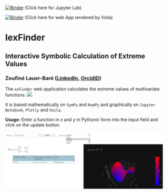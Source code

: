 [![Binder](https://mybinder.org/badge_logo.svg)](https://mybinder.org/v2/gh/zolabar/IexFinder/HEAD) (Click here for Jupyter Lab)

[![Binder](https://mybinder.org/badge_logo.svg)](https://mybinder.org/v2/gh/zolabar/IexFinder/main?urlpath=voila%2Frender%2F/IexFinder_voila.ipynb) (Click here for web App rendered by Voila)



# IexFinder
## Interactive Symbolic Calculation of Extreme Values
### Zoufiné Lauer-Baré ([LinkedIn](https://www.linkedin.com/in/zoufine-lauer-bare-14677a77), [OrcidID](https://orcid.org/0000-0002-7083-6909))

The ```exFinder``` web application calculates the extreme values of multivariate functions: 
<img src="https://render.githubusercontent.com/render/math?math=f:\mathbb{R}^2\to\mathbb{R}">

It is based mathematically on ```SymPy``` and ```NumPy``` and graphically on ```Jupyter Notebook```, ```Plotly``` and ```Voila```.


**Usage:** Enter a function in *x* and *y* in Pythonic form into the input field and click on the update button.

<img src=Figures/exFinder_usage_3.PNG >
